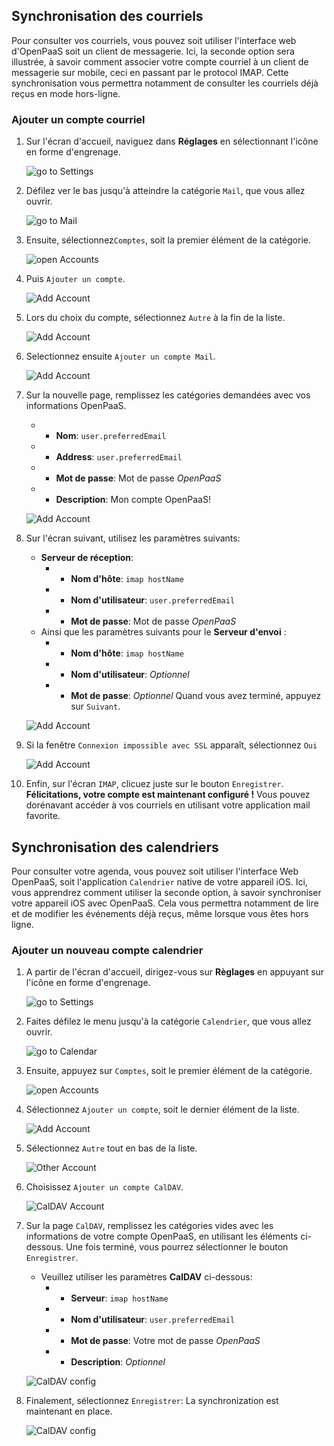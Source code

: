 ## Synchronisation des courriels

Pour consulter vos courriels, vous pouvez soit utiliser l'interface web d'OpenPaaS soit un client de messagerie. Ici, la seconde option sera illustrée, à savoir comment associer votre compte courriel à un client de messagerie sur mobile, ceci en passant par le protocol IMAP. Cette synchronisation vous permettra notamment de consulter les courriels déjà reçus en mode hors-ligne.

### Ajouter un compte courriel

1. Sur l'écran d'accueil, naviguez dans **Réglages** en sélectionnant l'icône en forme d'engrenage.

    ![go to Settings](/account/assets/images/fr/ios_home_screen.png)

2. Défilez ver le bas jusqu'à atteindre la catégorie `Mail`, que vous allez ouvrir.

    ![go to Mail](/account/assets/images/fr/ios_add_imap_account_1.png)

3. Ensuite, sélectionnez`Comptes`, soit la premier élément de la catégorie.

    ![open Accounts](/account/assets/images/fr/ios_add_imap_account_2.png)

4. Puis `Ajouter un compte`.

    ![Add Account](/account/assets/images/fr/ios_add_imap_account_3.png)

5. Lors du choix du compte, sélectionnez `Autre` à la fin de la liste.

    ![Add Account](/account/assets/images/fr/ios_add_imap_account_4.png)

6. Selectionnez ensuite `Ajouter un compte Mail`.

    ![Add Account](/account/assets/images/fr/ios_add_imap_account_5.png)

7. Sur la nouvelle page, remplissez les catégories demandées avec vos informations OpenPaaS.
    * - __Nom__: `user.preferredEmail`
    * - __Address__: `user.preferredEmail`
    * - __Mot de passe__: Mot de passe *OpenPaaS*
    * - __Description__: Mon compte OpenPaaS!

    ![Add Account](/account/assets/images/fr/ios_add_imap_account_6.png)

8. Sur l'écran suivant, utilisez les paramètres suivants:
    * **Serveur de réception**:
        * - __Nom d'hôte__: `imap hostName`
        * - __Nom d'utilisateur__: `user.preferredEmail`
        * - __Mot de passe__: Mot de passe *OpenPaaS*
    * Ainsi que les paramètres suivants pour le **Serveur d'envoi** :
        * - __Nom d'hôte__: `imap hostName`
        * - __Nom d'utilisateur__: *Optionnel*
        * - __Mot de passe__: *Optionnel*
Quand vous avez terminé, appuyez sur `Suivant`.

    ![Add Account](/account/assets/images/fr/ios_add_imap_account_7.png)

9. Si la fenêtre `Connexion impossible avec SSL` apparaît, sélectionnez `Oui`

    ![Add Account](/account/assets/images/fr/ios_add_imap_account_8.png)

10. Enfin, sur l'écran `IMAP`, clicuez juste sur le bouton `Enregistrer`. **Félicitations, votre compte est maintenant configuré !** Vous pouvez dorénavant accéder à vos courriels en utilisant votre application mail favorite.

## Synchronisation des calendriers

Pour consulter votre agenda, vous pouvez soit utiliser l'interface Web OpenPaaS, soit l'application `Calendrier` native de votre appareil iOS. Ici, vous apprendrez comment utiliser la seconde option, à savoir synchroniser votre appareil iOS avec OpenPaaS. Cela vous permettra notamment de lire et de modifier les événements déjà reçus, même lorsque vous êtes hors ligne.

### Ajouter un nouveau compte calendrier

1. A partir de l'écran d'accueil, dirigez-vous sur **Règlages** en appuyant sur l'icône en forme d'engrenage.

    ![go to Settings](/account/assets/images/en/ios_home_screen.png)

2. Faites défilez le menu jusqu'à la catégorie `Calendrier`, que vous allez ouvrir.

    ![go to Calendar](/account/assets/images/en/ios_caldav_account_1.png)

3. Ensuite, appuyez sur `Comptes`, soit le premier élément de la catégorie.

    ![open Accounts](/account/assets/images/en/ios_caldav_account_2.png)

4. Sélectionnez `Ajouter un compte`, soit le dernier élément de la liste.

    ![Add Account](/account/assets/images/en/ios_caldav_add_account_1.png)

5. Sélectionnez `Autre` tout en bas de la liste.

    ![Other Account](/account/assets/images/en/ios_caldav_add_account_2.png)

6. Choisissez `Ajouter un compte CalDAV`.

    ![CalDAV Account](/account/assets/images/en/ios_caldav_add_account_3.png)

7. Sur la page `CalDAV`, remplissez les catégories vides avec les informations de votre compte OpenPaaS, en utilisant les éléments ci-dessous. Une fois terminé, vous pourrez sélectionner le bouton `Enregistrer`.
    * Veuillez utiliser les paramètres **CalDAV** ci-dessous:
        * - __Serveur__: `imap hostName`
        * - __Nom d'utilisateur__: `user.preferredEmail`
        * - __Mot de passe__: Votre mot de passe *OpenPaaS*
        * - __Description__: *Optionnel*

    ![CalDAV config](/account/assets/images/en/ios_caldav_add_account_4.png)

8. Finalement, sélectionnez `Enregistrer`: La synchronization est maintenant en place.

    ![CalDAV config](/account/assets/images/en/ios_caldav_add_account_5.png)
